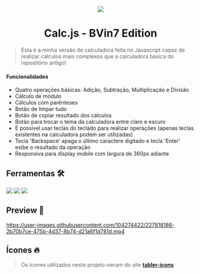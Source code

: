 <div align="center">
<img src="https://pluspng.com/img-png/logo-javascript-png-other-resolutions-240-240-pixels-240.png"/>
<h1>Calc.js - BVin7 Edition</h1>
</div>

> Esta é a minha versão de calculadora feita no Javascript capaz de realizar cálculos mais complexos que a calculadora básica do repositório antigo!

#### Funcionalidades
- Quatro operações básicas: Adição, Subtração, Multiplicação e Divisão
- Cálculo de módulo
- Cálculos com parênteses
- Botão de limpar tudo
- Botão de copiar resultado dos cálculos
- Botão para trocar o tema da calculadora entre claro e escuro
- É possível usar teclas do teclado para realizar operações (apenas teclas existentes na calculadora podem ser utilizadas)
- Tecla 'Backspace' apaga o último caractere digitado e tecla 'Enter' exibe o resultado da operação
- Responsiva para display mobile com largura de 360px adiante

## Ferramentas 🛠️
<img src="https://img.shields.io/badge/HTML5-E34F26?style=for-the-badge&logo=html5&logoColor=white"/>
<img src="https://img.shields.io/badge/CSS3-1572B6?style=for-the-badge&logo=css3&logoColor=white"/>
<img src="https://img.shields.io/badge/JavaScript-F7DF1E?style=for-the-badge&logo=javascript&logoColor=black"/>

## Preview 🔆
https://user-images.githubusercontent.com/104274422/227818186-2b70b7ce-475b-4d37-8b74-d21a6f1d781d.mp4

## Ícones 🔥
> Os ícones utilizados neste projeto vieram do site **[tabler-icons](https://tabler-icons.io/)**
